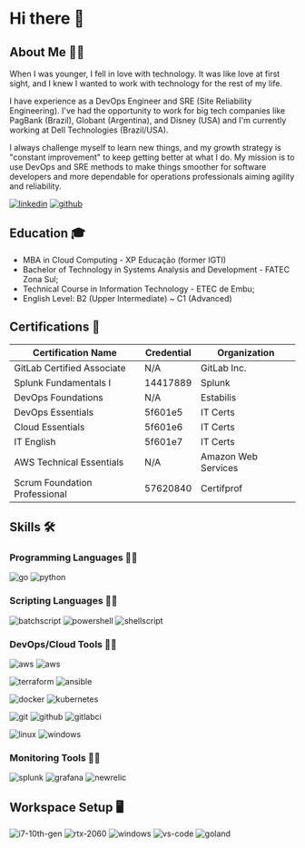 # Hi there 👋

## About Me 🙋‍♂️

When I was younger, I fell in love with technology. It was like love at first sight, and I knew I wanted to work with technology for the rest of my life.

I have experience as a DevOps Engineer and SRE (Site Reliability Engineering). I've had the opportunity to work for big tech companies like PagBank (Brazil), Globant (Argentina), and Disney (USA) and I'm currently working at Dell Technologies (Brazil/USA).

I always challenge myself to learn new things, and my growth strategy is "constant improvement" to keep getting better at what I do. My mission is to use DevOps and SRE methods to make things smoother for software developers and more dependable for operations professionals aiming agility and reliability.

[![linkedin](https://img.shields.io/badge/LinkedIn-0A66C2?style=for-the-badge&logo=LinkedIn&logoColor=white)](https://www.linkedin.com/in/lucasassuncao/)
[![github](https://img.shields.io/badge/GitHub-181717?style=for-the-badge&logo=github&logoColor=white)](https://github.com/lucasassuncao)

## Education 🎓
- MBA in Cloud Computing - XP Educação (former IGTI)
- Bachelor of Technology in Systems Analysis and Development - FATEC Zona Sul;
- Technical Course in Information Technology - ETEC de Embu;
- English Level: B2 (Upper Intermediate) ~ C1 (Advanced)

## Certifications 🏅

| Certification Name | Credential | Organization |
| -------- | ------- | ------- |
| GitLab Certified Associate | N/A | GitLab Inc. |
| Splunk Fundamentals I | 14417889 | Splunk |
| DevOps Foundations | N/A | Estabilis |
| DevOps Essentials | 5f601e5 | IT Certs |
| Cloud Essentials | 5f601e6 | IT Certs |
| IT English | 5f601e7 | IT Certs |
| AWS Technical Essentials | N/A | Amazon Web Services |
| Scrum Foundation Professional | 57620840 | Certifprof |

## Skills 🛠️

### Programming Languages 👨‍💻

![go](https://img.shields.io/badge/Golang-3776AB?style=for-the-badge&logo=go&logoColor=white)
![python](https://img.shields.io/badge/Python-F7D748?style=for-the-badge&logo=python&logoColor=gray)

### Scripting Languages 👨‍💻

![batchscript](https://img.shields.io/badge/Batch_Script-000000?style=for-the-badge&logo=windowsterminal&logoColor=white)
![powershell](https://img.shields.io/badge/PowerShell-3776AB?style=for-the-badge&logo=powershell&logoColor=white)
![shellscript](https://img.shields.io/badge/Shell_Script-000000?style=for-the-badge&logo=gnometerminal&logoColor=white)

### DevOps/Cloud Tools 👨‍💻

![aws](https://img.shields.io/badge/AWS-FF9900?style=for-the-badge&logo=amazonaws&logoColor=white)
![aws](https://img.shields.io/badge/Azure-0078D7?style=for-the-badge&logo=microsoftazure&logoColor=white)

![terraform](https://img.shields.io/badge/Terraform-844FBA?style=for-the-badge&logo=terraform&logoColor=white)
![ansible](https://img.shields.io/badge/Ansible-EE0000?style=for-the-badge&logo=ansible&logoColor=white)

![docker](https://img.shields.io/badge/Docker-2496ED?style=for-the-badge&logo=docker&logoColor=white)
![kubernetes](https://img.shields.io/badge/Kubernetes-326CE5?style=for-the-badge&logo=kubernetes&logoColor=white)

![git](https://img.shields.io/badge/Git-F05032?style=for-the-badge&logo=git&logoColor=white)
![github](https://img.shields.io/badge/GitHub-181717?style=for-the-badge&logo=github&logoColor=white)
![gitlabci](https://img.shields.io/badge/GitLab_CI-FC6D26?style=for-the-badge&logo=gitlab&logoColor=white)

![linux](https://img.shields.io/badge/Linux-FCC624?style=for-the-badge&logo=linux&logoColor=gray)
![windows](https://img.shields.io/badge/Windows_Server-0078D4?style=for-the-badge&logo=windows&logoColor=white)

### Monitoring Tools 👨‍💻

![splunk](https://img.shields.io/badge/Splunk-000000?style=for-the-badge&logo=splunk&logoColor=white)
![grafana](https://img.shields.io/badge/Grafana-F46800?style=for-the-badge&logo=grafana&logoColor=white)
![newrelic](https://img.shields.io/badge/New_Relic-1CE783?style=for-the-badge&logo=newrelic&logoColor=white)

## Workspace Setup 🖥️

![i7-10th-gen](https://img.shields.io/badge/Intel-Core_i7_10th-0071C5?style=for-the-badge&logo=intel&logoColor=white)
![rtx-2060](https://img.shields.io/badge/NVIDIA-RTX_2060-76B900?style=for-the-badge&logo=nvidia&logoColor=white)
![windows](https://img.shields.io/badge/Windows_11-0078D4?style=for-the-badge&logo=windows&logoColor=white)
![vs-code](https://img.shields.io/badge/VSCode-007ACC?style=for-the-badge&logo=Visual-Studio-Code&logoColor=white)
![goland](https://img.shields.io/badge/GoLand-000000?style=for-the-badge&logo=goland&logoColor=white)

<!--
**lucasassuncao/lucasassuncao** is a ✨ _special_ ✨ repository because its `README.md` (this file) appears on your GitHub profile.

Here are some ideas to get you started:

- 🔭 I’m currently working on ...
- 🌱 I’m currently learning ...
- 👯 I’m looking to collaborate on ...
- 🤔 I’m looking for help with ...
- 💬 Ask me about ...
- 📫 How to reach me: ...
- 😄 Pronouns: ...
- ⚡ Fun fact: ...
-->
